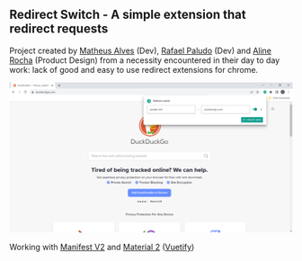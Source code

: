 ## Redirect Switch - A simple extension that redirect requests

Project created by [Matheus Alves](https://github.com/matheus-alpe) (Dev), [Rafael Paludo](https://github.com/RafaPaludo) (Dev) and [Aline Rocha](https://github.com/nesouro) (Product Design) from a necessity encountered in their day to day work: lack of good and easy to use redirect extensions for chrome.

![Extension](/readme-assets/Example.png)

Working with [Manifest V2](https://developer.chrome.com/docs/extensions/mv2/manifest/) and [Material 2](https://material.io/) ([Vuetify](https://vuetifyjs.com/))
